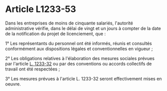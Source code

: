 # Article L1233-53

Dans les entreprises de moins de cinquante salariés, l'autorité administrative vérifie, dans le délai de vingt et un jours à compter de la date de la notification du projet de licenciement, que : 

1° Les représentants du personnel ont été informés, réunis et consultés conformément aux dispositions légales et conventionnelles en vigueur ; 

2° Les obligations relatives à l'élaboration des mesures sociales prévues par l'article [L. 1233-32][1] ou par des conventions ou accords collectifs de travail ont été respectées ; 

3° Les mesures prévues à l'article L. 1233-32 seront effectivement mises en oeuvre.

 [1]: /affichCodeArticle.do?cidTexte=LEGITEXT000006072050&idArticle=LEGIARTI000006901044&dateTexte=&categorieLien=cid